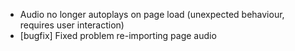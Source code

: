 * Audio no longer autoplays on page load (unexpected behaviour, requires user interaction)
* [bugfix] Fixed problem re-importing page audio 
